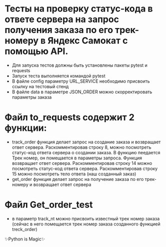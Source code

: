 ﻿# Тесты на проверку статус-кода в ответе сервера на запрос получения заказа по его трек-номеру в Яндекс Самокат с помощью API.
- Для запуска тестов должны быть установлены пакеты pytest и requests
- Запуск теста выполняется командой pytest
- В файле config параметру URL_SERVICE необходимо присвоить ссылку на тестовый стенд
- В файле data в параметре JSON_ORDER можно скорректировать параметры заказа
# Файл to_requests содержит 2 функции:
- track_order функция делает запрос на создание заказа и возвращает ответ сервера. Раскомментировав строку 8, можно посмотреть статус-код ответа сервера о создании заказа. В функцию пеедается Трек номер, он помещается в параметры запроса. Функция возвращает ответ сервера. Раскомментировав строку 14 можно посмотреть статус-код ответа сервера. Раскомментировав строку 15 можно посмотреть тело ответа (наш созданный заказ)
- get_order функция делает запрос на получение заказа по его трек-номеру и возвращает ответ сервера
# Файл Get_order_test
- в параметр track_nt можно присвоить известный трек номер заказа (сейчас в него помещается трек номер заказа созданного функцией treck_order)


✨Python is Magic✨

